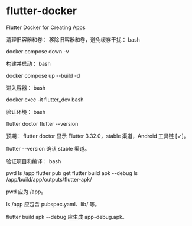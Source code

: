 # flutter-docker
Flutter Docker for Creating Apps


清理旧容器和卷：
移除旧容器和卷，避免缓存干扰：
bash

docker compose down -v

构建并启动：
bash

docker compose up --build -d

进入容器：
bash

docker exec -it flutter_dev bash

验证环境：
bash

flutter doctor
flutter --version

预期：
flutter doctor 显示 Flutter 3.32.0，stable 渠道，Android 工具链 [✓]。

flutter --version 确认 stable 渠道。

验证项目和编译：
bash

pwd
ls /app
flutter pub get
flutter build apk --debug
ls /app/build/app/outputs/flutter-apk/

pwd 应为 /app。

ls /app 应包含 pubspec.yaml、lib/ 等。

flutter build apk --debug 应生成 app-debug.apk。

